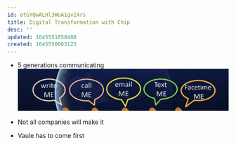 ```yaml
---
id: otGYQwALHl3WUA1gvZ4rs
title: Digital Transformation with Chip
desc: ''
updated: 1645551858488
created: 1645550063123
---
```


- 5 generations communicating
![](/assets/images/2022-02-22-12-14-37.png)

- Not all companies will make it

- Vaule has to come first
